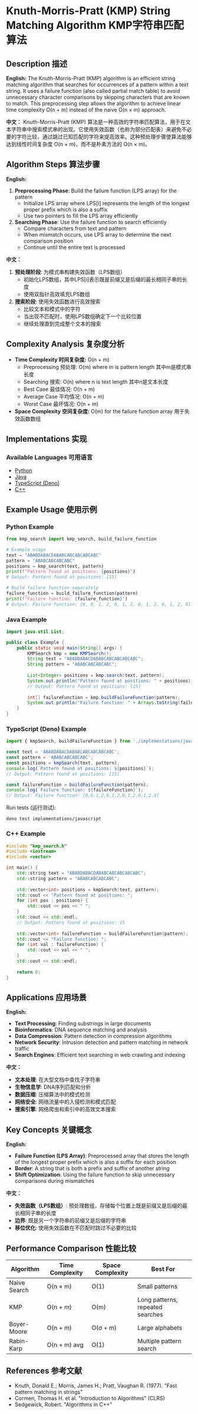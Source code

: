 # Knuth-Morris-Pratt (KMP) String Matching Algorithm KMP字符串匹配算法

## Description 描述

**English:** The Knuth-Morris-Pratt (KMP) algorithm is an efficient string matching algorithm that searches for occurrences of a pattern within a text string. It uses a failure function (also called partial match table) to avoid unnecessary character comparisons by skipping characters that are known to match. This preprocessing step allows the algorithm to achieve linear time complexity O(n + m) instead of the naive O(n × m) approach.

**中文：** Knuth-Morris-Pratt (KMP) 算法是一种高效的字符串匹配算法，用于在文本字符串中搜索模式串的出现。它使用失效函数（也称为部分匹配表）来避免不必要的字符比较，通过跳过已知匹配的字符来提高效率。这种预处理步骤使算法能够达到线性时间复杂度 O(n + m)，而不是朴素方法的 O(n × m)。

## Algorithm Steps 算法步骤

**English:**
1. **Preprocessing Phase**: Build the failure function (LPS array) for the pattern
   - Initialize LPS array where LPS[i] represents the length of the longest proper prefix which is also a suffix
   - Use two pointers to fill the LPS array efficiently
2. **Searching Phase**: Use the failure function to search efficiently
   - Compare characters from text and pattern
   - When mismatch occurs, use LPS array to determine the next comparison position
   - Continue until the entire text is processed

**中文：**
1. **预处理阶段**: 为模式串构建失效函数（LPS数组）
   - 初始化LPS数组，其中LPS[i]表示既是前缀又是后缀的最长相同子串的长度
   - 使用双指针高效填充LPS数组
2. **搜索阶段**: 使用失效函数进行高效搜索
   - 比较文本和模式中的字符
   - 当出现不匹配时，使用LPS数组确定下一个比较位置
   - 继续处理直到完成整个文本的搜索

## Complexity Analysis 复杂度分析

- **Time Complexity 时间复杂度:** O(n + m)
  - Preprocessing 预处理: O(m) where m is pattern length 其中m是模式串长度
  - Searching 搜索: O(n) where n is text length 其中n是文本长度
  - Best Case 最佳情况: O(n + m)
  - Average Case 平均情况: O(n + m)
  - Worst Case 最坏情况: O(n + m)
- **Space Complexity 空间复杂度:** O(m) for the failure function array 用于失效函数数组

## Implementations 实现

### Available Languages 可用语言
- [Python](implementations/python/kmp_search.py)
- [Java](implementations/java/KMPSearch.java)
- [TypeScript (Deno)](implementations/javascript/kmpSearch.ts)
- [C++](implementations/cpp/kmp_search.cpp)

## Example Usage 使用示例

### Python Example
```python
from kmp_search import kmp_search, build_failure_function

# Example usage
text = "ABABDABACDABABCABCABCABCABC"
pattern = "ABABCABCABCABC"
positions = kmp_search(text, pattern)
print(f"Pattern found at positions: {positions}")
# Output: Pattern found at positions: [15]

# Build failure function separately
failure_function = build_failure_function(pattern)
print(f"Failure function: {failure_function}")
# Output: Failure function: [0, 0, 1, 2, 0, 1, 2, 0, 1, 2, 0, 1, 2, 0]
```

### Java Example
```java
import java.util.List;

public class Example {
    public static void main(String[] args) {
        KMPSearch kmp = new KMPSearch();
        String text = "ABABDABACDABABCABCABCABCABC";
        String pattern = "ABABCABCABCABC";
        
        List<Integer> positions = kmp.search(text, pattern);
        System.out.println("Pattern found at positions: " + positions);
        // Output: Pattern found at positions: [15]
        
        int[] failureFunction = kmp.buildFailureFunction(pattern);
        System.out.println("Failure function: " + Arrays.toString(failureFunction));
    }
}
```

### TypeScript (Deno) Example
```ts
import { kmpSearch, buildFailureFunction } from './implementations/javascript/kmpSearch.ts';

const text = 'ABABDABACDABABCABCABCABCABC';
const pattern = 'ABABCABCABCABC';
const positions = kmpSearch(text, pattern);
console.log(`Pattern found at positions: ${positions}`);
// Output: Pattern found at positions: [15]

const failureFunction = buildFailureFunction(pattern);
console.log(`Failure function: ${failureFunction}`);
// Output: Failure function: [0,0,1,2,0,1,2,0,1,2,0,1,2,0]
```

Run tests (运行测试):
```
deno test implementations/javascript
```

### C++ Example
```cpp
#include "kmp_search.h"
#include <iostream>
#include <vector>

int main() {
    std::string text = "ABABDABACDABABCABCABCABCABC";
    std::string pattern = "ABABCABCABCABC";
    
    std::vector<int> positions = kmpSearch(text, pattern);
    std::cout << "Pattern found at positions: ";
    for (int pos : positions) {
        std::cout << pos << " ";
    }
    std::cout << std::endl;
    // Output: Pattern found at positions: 15
    
    std::vector<int> failureFunction = buildFailureFunction(pattern);
    std::cout << "Failure function: ";
    for (int val : failureFunction) {
        std::cout << val << " ";
    }
    std::cout << std::endl;
    
    return 0;
}
```

## Applications 应用场景

**English:**
- **Text Processing**: Finding substrings in large documents
- **Bioinformatics**: DNA sequence matching and analysis
- **Data Compression**: Pattern detection in compression algorithms
- **Network Security**: Intrusion detection and pattern matching in network traffic
- **Search Engines**: Efficient text searching in web crawling and indexing

**中文：**
- **文本处理**: 在大型文档中查找子字符串
- **生物信息学**: DNA序列匹配和分析
- **数据压缩**: 压缩算法中的模式检测
- **网络安全**: 网络流量中的入侵检测和模式匹配
- **搜索引擎**: 网络爬虫和索引中的高效文本搜索

## Key Concepts 关键概念

**English:**
- **Failure Function (LPS Array)**: Preprocessed array that stores the length of the longest proper prefix which is also a suffix for each position
- **Border**: A string that is both a prefix and suffix of another string
- **Shift Optimization**: Using the failure function to skip unnecessary comparisons during mismatches

**中文：**
- **失效函数（LPS数组）**: 预处理数组，存储每个位置上既是前缀又是后缀的最长相同子串的长度
- **边界**: 既是另一个字符串的前缀又是后缀的字符串
- **移位优化**: 使用失效函数在不匹配时跳过不必要的比较

## Performance Comparison 性能比较

| Algorithm | Time Complexity | Space Complexity | Best For |
|-----------|-----------------|------------------|----------|
| Naive Search | O(n × m) | O(1) | Small patterns |
| KMP | O(n + m) | O(m) | Long patterns, repeated searches |
| Boyer-Moore | O(n + m) | O(σ + m) | Large alphabets |
| Rabin-Karp | O(n + m) avg | O(1) | Multiple pattern search |

## References 参考文献

- Knuth, Donald E.; Morris, James H.; Pratt, Vaughan R. (1977). "Fast pattern matching in strings"
- Cormen, Thomas H. et al. "Introduction to Algorithms" (CLRS)
- Sedgewick, Robert. "Algorithms in C++"